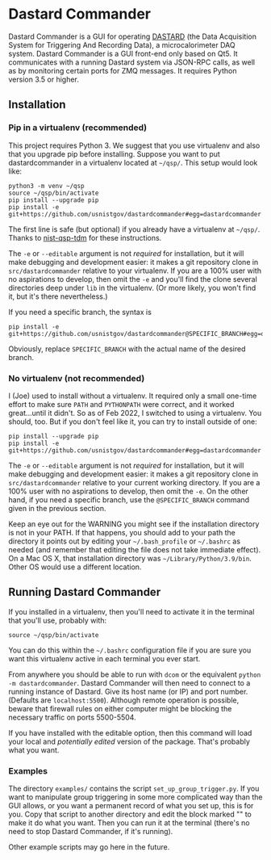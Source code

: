 # Dastard Commander
Dastard Commander is a GUI for operating [DASTARD](https://github.com/usnistgov/dastard) (the Data Acquisition System for Triggering And Recording Data), a microcalorimeter DAQ system. Dastard Commander is a GUI front-end only based on Qt5. It communicates with a running Dastard system via JSON-RPC calls, as well as by monitoring certain ports for ZMQ messages. It requires Python version 3.5 or higher.

## Installation

### Pip in a virtualenv (recommended)
This project requires Python 3. We suggest that you use virtualenv and also that you upgrade pip before installing. Suppose you want to put dastardcommander in a virtualenv located at `~/qsp/`. This setup would look like:
```
python3 -m venv ~/qsp
source ~/qsp/bin/activate
pip install --upgrade pip
pip install -e git+https://github.com/usnistgov/dastardcommander#egg=dastardcommander
```

The first line is safe (but optional) if you already have a virtualenv at `~/qsp/`. Thanks to [nist-qsp-tdm](https://bitbucket.org/nist_microcal/nist-qsp-tdm/src/master/) for these instructions.

The `-e` or `--editable` argument is not _required_ for installation, but it will make debugging and development easier: it makes a git repository clone in `src/dastardcommander` relative to your virtualenv. If you are a 100% user with no aspirations to develop, then omit the `-e` and you'll find the clone several directories deep under `lib` in the virtualenv. (Or more likely, you won't find it, but it's there nevertheless.)

If you need a specific branch, the syntax is
```
pip install -e git+https://github.com/usnistgov/dastardcommander@SPECIFIC_BRANCH#egg=dastardcommander
```
Obviously, replace `SPECIFIC_BRANCH` with the actual name of the desired branch.

### No virtualenv (not recommended)
I (Joe) used to install without a virtualenv. It required only a small one-time effort to make sure `PATH` and `PYTHONPATH` were correct, and it worked great...until it didn't. So as of Feb 2022, I switched to using a virtualenv. You should, too. But if you don't feel like it, you can try to install outside of one:

```
pip install --upgrade pip
pip install -e git+https://github.com/usnistgov/dastardcommander#egg=dastardcommander
```

The `-e` or `--editable` argument is not _required_ for installation, but it will make debugging and development easier: it makes a git repository clone in `src/dastardcommander` relative to your current working directory. If you are a 100% user with no aspirations to develop, then omit the `-e`. On the other hand, if you need a specific branch, use the `@SPECIFIC_BRANCH` command given in the previous section.

Keep an eye out for the WARNING you might see if the installation directory is not in your PATH. If that happens, you should add to your path the directory it points out by editing your `~/.bash_profile` or `~/.bashrc` as needed (and remember that editing the file does not take immediate effect). On a Mac OS X, that installation directory was `~/Library/Python/3.9/bin`. Other OS would use a different location.

## Running Dastard Commander
If you installed in a virtualenv, then you'll need to activate it in the terminal that you'll use, probably with:
```
source ~/qsp/bin/activate
```
You can do this within the `~/.bashrc` configuration file if you are sure you want this virtualenv active in each terminal you ever start.

From anywhere you should be able to run with `dcom` or the equivalent `python -m dastardcommander`. Dastard Commander will then need to connect to a running instance of Dastard. Give its host name (or IP) and port number. (Defaults are `localhost:5500`). Although remote operation is possible, beware that firewall rules on either computer might be blocking the necessary traffic on ports 5500-5504.

If you have installed with the editable option, then this command will load your local and _potentially edited_ version of the package. That's probably what you want.

### Examples

The directory `examples/` contains the script `set_up_group_trigger.py`. If you want to manipulate group triggering in some more complicated way than the GUI allows, or you want a permanent record of what you set up, this is for you. Copy that script to another directory and edit the block marked "<configuration>" to make it do what you want. Then you can run it at the terminal (there's no need to stop Dastard Commander, if it's running).

Other example scripts may go here in the future.
